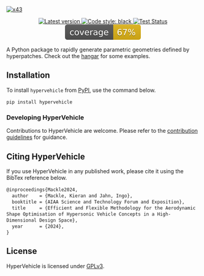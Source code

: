 [![x43](docs/source/images/logo-dark.png)](docs/hangar.md)

<p align="center">
  
  <a href="https://pypi.org/project/hypervehicle/">
    <img src="https://img.shields.io/pypi/v/hypervehicle?color=blue&style=plastic" alt="Latest version" width=95 height=20>
  </a>
  
  <a href="https://github.com/psf/black">
    <img alt="Code style: black" src="https://img.shields.io/badge/code%20style-black-000000.svg">
  </a>

  <a href="https://kieran-mackle.github.io/hypervehicle/pytest_report">
    <img src="https://github.com/kieran-mackle/hypervehicle/actions/workflows/tests.yml/badge.svg" alt="Test Status" >
  </a>

  <a href="https://kieran-mackle.github.io/hypervehicle/coverage">
    <img src="https://github.com/kieran-mackle/hypervehicle/raw/gh-pages/coverage.svg?raw=true" alt="Test Coverage" >
  </a>
  
</p>

A Python package to rapidly generate parametric geometries
defined by hyperpatches. Check out the 
[hangar](docs/source/hangar.md) for some examples.


## Installation

To install `hypervehicle` from [PyPI](https://pypi.org/project/hypervehicle/), use the command below.

```
pip install hypervehicle
```

### Developing HyperVehicle
Contributions to HyperVehicle are welcome. Please refer to the [contribution guidelines](https://hypervehicle.readthedocs.io/en/latest/other/contributing.html) for guidance.


## Citing HyperVehicle
If you use HyperVehicle in any published work, please cite it using the BibTex reference below.

```text
@inproceedings{Mackle2024,
  author    = {Mackle, Kieran and Jahn, Ingo},
  booktitle = {AIAA Science and Technology Forum and Exposition},
  title     = {Efficient and Flexible Methodology for the Aerodynamic Shape Optimisation of Hypersonic Vehicle Concepts in a High-Dimensional Design Space},
  year      = {2024},
}
```

## License
HyperVehicle is licensed under [GPLv3](COPYING).
